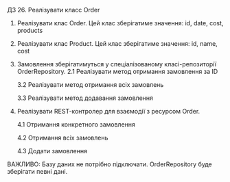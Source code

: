 ДЗ 26. Реалізувати класс Order

1. Реалізувати клас Order. Цей клас зберігатиме значення: id, date, cost, products

2. Реалізувати клас Product. Цей клас зберігатиме значення: id, name, cost

3. Замовлення зберігатимуться у спеціалізованому класі-репозиторії OrderRepository. 2.1 Реалізувати метод отримання замовлення за ID

    3.2 Реалізувати метод отримання всіх замовлень

    3.3 Реалізувати метод додавання замовлення

4. Реалізувати REST-контролер для взаємодії з ресурсом Order.

    4.1 Отримання конкретного замовлення

    4.2 Отримання всіх замовлень
   
    4.3 Додати замовлення

ВАЖЛИВО: Базу даних не потрібно підключати. OrderRepository буде зберігати певні дані.